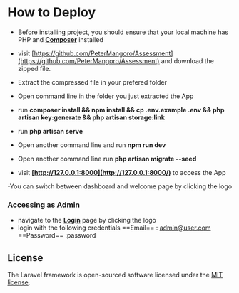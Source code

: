 # How to Deploy


- Before installing project, you should ensure that your local machine has PHP and **[Composer](https://getcomposer.org/)** installed


- visit [https://github.com/PeterMangoro/Assessment](https://github.com/PeterMangoro/Assessment) and download the zipped file.

- Extract the compressed file in your prefered folder
- Open command line in the folder you just extracted the App
- run **composer install && npm install && cp .env.example .env && php artisan key:generate && php artisan storage:link**
- run **php artisan serve**
- Open another command line and run **npm run dev**
- Open another command line run **php artisan migrate --seed**
- visit **[http://127.0.0.1:8000](http://127.0.0.1:8000/)** to access the App

-You can switch between dashboard and welcome page by clicking the logo

### Accessing as Admin
- navigate to the **[Login](http://127.0.0.1:8000/login)** page by clicking the logo
- login with the following credentials
==Email== : admin@user.com
==Password== :password




## License

The Laravel framework is open-sourced software licensed under the [MIT license](https://opensource.org/licenses/MIT).
